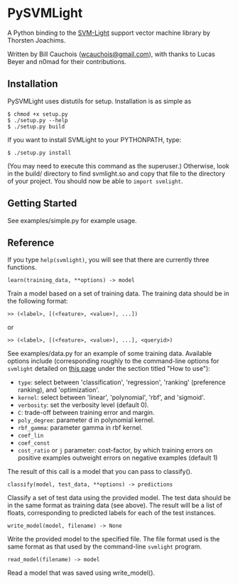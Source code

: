 PySVMLight
==========

A Python binding to the [SVM-Light](http://svmlight.joachims.org/) support vector machine library by Thorsten Joachims.

Written by Bill Cauchois (<wcauchois@gmail.com>), with thanks to Lucas Beyer and n0mad for their contributions.

Installation
------------
PySVMLight uses distutils for setup. Installation is as simple as

    $ chmod +x setup.py
    $ ./setup.py --help
    $ ./setup.py build

If you want to install SVMLight to your PYTHONPATH, type:

    $ ./setup.py install

(You may need to execute this command as the superuser.) Otherwise, look in the build/ directory to find svmlight.so and copy that file to the directory of your project. You should now be able to `import svmlight`.

Getting Started
---------------
See examples/simple.py for example usage.

Reference
---------

If you type `help(svmlight)`, you will see that there are currently three functions.

    learn(training_data, **options) -> model

Train a model based on a set of training data. The training data should be in the following format:

    >> (<label>, [(<feature>, <value>), ...])

or

    >> (<label>, [(<feature>, <value>), ...], <queryid>)

See examples/data.py for an example of some training data. Available options include (corresponding roughly to the command-line options for `svmlight` detailed on [this page](http://svmlight.joachims.org/) under the section titled "How to use"):

 - `type`: select between 'classification', 'regression', 'ranking' (preference ranking), and 'optimization'.
 - `kernel`: select between 'linear', 'polynomial', 'rbf', and 'sigmoid'.
 - `verbosity`: set the verbosity level (default 0).
 - `C`: trade-off between training error and margin.
 - `poly_degree`: parameter d in polynomial kernel.
 - `rbf_gamma`: parameter gamma in rbf kernel.
 - `coef_lin`
 - `coef_const`
 - `cost_ratio` or `j` parameter:  cost-factor, by which training errors on
    positive examples outweight errors on negative examples (default 1)

The result of this call is a model that you can pass to classify().

    classify(model, test_data, **options) -> predictions

Classify a set of test data using the provided model. The test data should be in the same format as training data (see above). The result will be a list of floats, corresponding to predicted labels for each of the test instances.

    write_model(model, filename) -> None

Write the provided model to the specified file. The file format used is the same format as that used by the command-line `svmlight` program.

    read_model(filename) -> model

Read a model that was saved using write_model().

